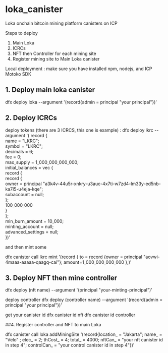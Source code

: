 # loka_canister

Loka onchain bitcoin mining platform canisters on ICP

Steps to deploy
1. Main Loka
2. ICRCs
3. NFT then Controller for each mining site
4. Register mining site to Main Loka canister


Local deployment :
make sure you have installed npm, nodejs, and ICP Motoko SDK


## 1. Deploy main loka canister
dfx deploy loka --argument '(record{admin = principal "your principal"})'

## 2. Deploy ICRCs

deploy tokens (there are 3 ICRCS, this one is example) :
dfx deploy lkrc --argument '( record {                     
      name = "LKRC";                         
      symbol = "LKRC";                           
      decimals = 6;                                           
      fee = 0;                                        
      max_supply = 1_000_000_000_000;                         
      initial_balances = vec {                                
          record {                                            
              record {                                        
                  owner = principal "a3k4v-44u5r-xnkry-u3auc-4x7ti-w7zd4-lm33y-ed5nb-ka7l5-u4eja-kqe";   
                  subaccount = null;                          
              };                                              
              100_000_000                                 
          }                                                   
      };                                                      
      min_burn_amount = 10_000;                         
      minting_account = null;                                 
      advanced_settings = null;                               
  })'

and then mint some

dfx canister call lkrc mint '(record {
  to = record {owner = principal "aovwi-4maaa-aaaaa-qaagq-cai"};
  amount=1_000_000_000_000
},)'


## 3. Deploy NFT then mine controller


dfx deploy (nft name) --argument '(principal "your-minting-principal")'

deploy controller
dfx deploy (controller name) --argument '(record{admin = principal "your principal"})'

get your canister id
dfx canister id nft
dfx canister id controller

##4. Register controller and NFT to main Loka

dfx canister call loka addMiningSite '(record{location_ = "Jakarta"; name_ = "Velo" ; elec_ = 2; thCost_ = 4; total_ = 4000; nftCan_ = "your nft canister id in step 4"; controlCan_ = "your control canister id in step 4"})'

